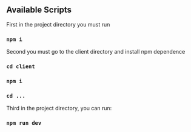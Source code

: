 ## Available Scripts

First in the project directory you must run
### `npm i`

Second you must go to the client directory and install npm dependence
### `cd client`
### `npm i`

### `cd ...`
Third in the project directory, you can run:

### `npm run dev`
